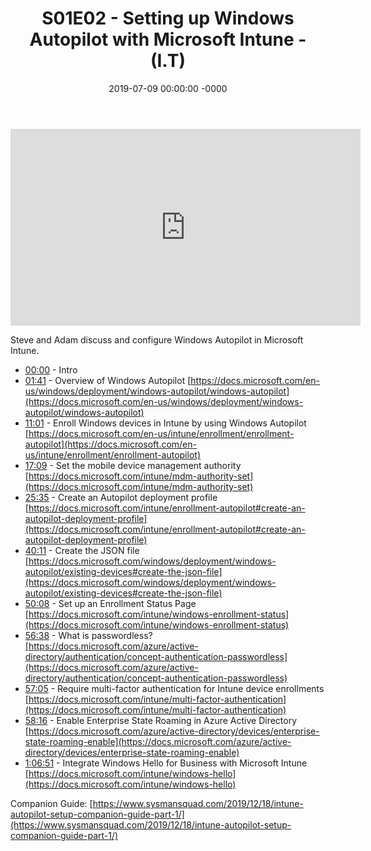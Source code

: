 ﻿---
layout: post
title: "S01E02 - Setting up Windows Autopilot with Microsoft Intune - (I.T)"
date: 2019-07-09 00:00:00 -0000
categories:
---

<iframe loading="lazy" width="560" height="315" src="https://www.youtube.com/embed/KN4tfKQqtVs" title="YouTube video player" frameborder="0" allow="accelerometer; autoplay; clipboard-write; encrypted-media; gyroscope; picture-in-picture" allowfullscreen></iframe>

Steve and Adam discuss and configure Windows Autopilot in Microsoft Intune.
* [00:00](https://www.youtube.com/watch?v=KN4tfKQqtVs&t=0s) - Intro
* [01:41](https://www.youtube.com/watch?v=KN4tfKQqtVs&t=101s) - Overview of Windows Autopilot
[https://docs.microsoft.com/en-us/windows/deployment/windows-autopilot/windows-autopilot](https://docs.microsoft.com/en-us/windows/deployment/windows-autopilot/windows-autopilot)
* [11:01](https://www.youtube.com/watch?v=KN4tfKQqtVs&t=661s) - Enroll Windows devices in Intune by using Windows Autopilot
[https://docs.microsoft.com/en-us/intune/enrollment/enrollment-autopilot](https://docs.microsoft.com/en-us/intune/enrollment/enrollment-autopilot)
* [17:09](https://www.youtube.com/watch?v=KN4tfKQqtVs&t=1029s) - Set the mobile device management authority
[https://docs.microsoft.com/intune/mdm-authority-set](https://docs.microsoft.com/intune/mdm-authority-set)
* [25:35](https://www.youtube.com/watch?v=KN4tfKQqtVs&t=1535s) - Create an Autopilot deployment profile
[https://docs.microsoft.com/intune/enrollment-autopilot#create-an-autopilot-deployment-profile](https://docs.microsoft.com/intune/enrollment-autopilot#create-an-autopilot-deployment-profile)
* [40:11](https://www.youtube.com/watch?v=KN4tfKQqtVs&t=2411s) - Create the JSON file
[https://docs.microsoft.com/windows/deployment/windows-autopilot/existing-devices#create-the-json-file](https://docs.microsoft.com/windows/deployment/windows-autopilot/existing-devices#create-the-json-file)
* [50:08](https://www.youtube.com/watch?v=KN4tfKQqtVs&t=3008s) - Set up an Enrollment Status Page
[https://docs.microsoft.com/intune/windows-enrollment-status](https://docs.microsoft.com/intune/windows-enrollment-status)
* [56:38](https://www.youtube.com/watch?v=KN4tfKQqtVs&t=3398s) - What is passwordless?
[https://docs.microsoft.com/azure/active-directory/authentication/concept-authentication-passwordless](https://docs.microsoft.com/azure/active-directory/authentication/concept-authentication-passwordless)
* [57:05](https://www.youtube.com/watch?v=KN4tfKQqtVs&t=3425s) - Require multi-factor authentication for Intune device enrollments
[https://docs.microsoft.com/intune/multi-factor-authentication](https://docs.microsoft.com/intune/multi-factor-authentication)
* [58:16](https://www.youtube.com/watch?v=KN4tfKQqtVs&t=3496s) - Enable Enterprise State Roaming in Azure Active Directory
[https://docs.microsoft.com/azure/active-directory/devices/enterprise-state-roaming-enable](https://docs.microsoft.com/azure/active-directory/devices/enterprise-state-roaming-enable)
* [1:06:51](https://www.youtube.com/watch?v=KN4tfKQqtVs&t=471s) - Integrate Windows Hello for Business with Microsoft Intune
[https://docs.microsoft.com/intune/windows-hello](https://docs.microsoft.com/intune/windows-hello)

Companion Guide:
[https://www.sysmansquad.com/2019/12/18/intune-autopilot-setup-companion-guide-part-1/](https://www.sysmansquad.com/2019/12/18/intune-autopilot-setup-companion-guide-part-1/)

